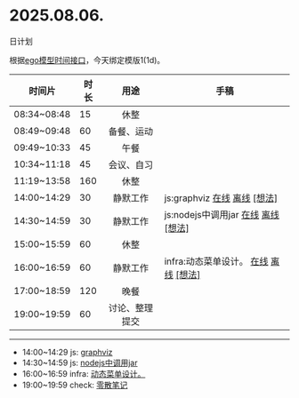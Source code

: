 # 2025.08.06.
日计划

根据[ego模型时间接口](https://gitee.com/hyg/blog/blob/master/timeflow.md)，今天绑定模版1(1d)。

| 时间片 | 时长 | 用途 | 手稿 |
| --- | --- | :---: | --- |
| 08:34~08:48 | 15 | 休整 |  |
| 08:49~09:48 | 60 | 备餐、运动 |  |
| 09:49~10:33 | 45 | 午餐 |  |
| 10:34~11:18 | 45 | 会议、自习 |  |
| 11:19~13:58 | 160 | 休整 |  |
| 14:00~14:29 | 30 | 静默工作 | js:graphviz [在线](http://simp.ly/p/8t3vlk) [离线](../../draft/2025/20250806140000.md) <a href="mailto:huangyg@mars22.com?subject=关于2025.08.06.[js:graphviz]任务&body=日期: 20250806%0D%0A序号: 5%0D%0A手稿:../../draft/2025/20250806140000.md%0D%0A---请勿修改邮件主题及以上内容 从下一行开始写您的想法---%0D%0A">[想法]</a> |
| 14:30~14:59 | 30 | 静默工作 | js:nodejs中调用jar [在线](http://simp.ly/p/5k9gJy) [离线](../../draft/2025/20250806143000.md) <a href="mailto:huangyg@mars22.com?subject=关于2025.08.06.[js:nodejs中调用jar]任务&body=日期: 20250806%0D%0A序号: 6%0D%0A手稿:../../draft/2025/20250806143000.md%0D%0A---请勿修改邮件主题及以上内容 从下一行开始写您的想法---%0D%0A">[想法]</a> |
| 15:00~15:59 | 60 | 休整 |  |
| 16:00~16:59 | 60 | 静默工作 | infra:动态菜单设计。 [在线](http://simp.ly/p/4QDThK) [离线](../../draft/2025/20250806160000.md) <a href="mailto:huangyg@mars22.com?subject=关于2025.08.06.[infra:动态菜单设计。]任务&body=日期: 20250806%0D%0A序号: 8%0D%0A手稿:../../draft/2025/20250806160000.md%0D%0A---请勿修改邮件主题及以上内容 从下一行开始写您的想法---%0D%0A">[想法]</a> |
| 17:00~18:59 | 120 | 晚餐 |  |
| 19:00~19:59 | 60 | 讨论、整理提交 |  |

---

- 14:00~14:29	js: [graphviz](../../draft/2025/20250806.01.md)
- 14:30~14:59	js: [nodejs中调用jar](../../draft/2025/20250806.02.md)
- 16:00~16:59	infra: [动态菜单设计。](../../draft/2025/20250806.03.md)
- 19:00~19:59	check: [零散笔记](../../draft/2025/20250806.04.md)
